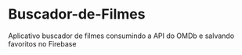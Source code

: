 # Buscador-de-Filmes
Aplicativo buscador de filmes consumindo a API do OMDb e salvando favoritos no Firebase
